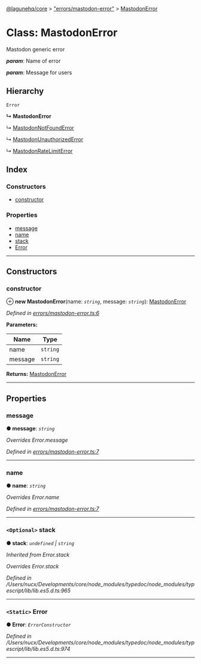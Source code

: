 [@lagunehq/core](../README.md) > ["errors/mastodon-error"](../modules/_errors_mastodon_error_.md) > [MastodonError](../classes/_errors_mastodon_error_.mastodonerror.md)

# Class: MastodonError

Mastodon generic error

*__param__*: Name of error

*__param__*: Message for users

## Hierarchy

 `Error`

**↳ MastodonError**

↳  [MastodonNotFoundError](_errors_mastodon_not_found_error_.mastodonnotfounderror.md)

↳  [MastodonUnauthorizedError](_errors_mastodon_unauthorized_error_.mastodonunauthorizederror.md)

↳  [MastodonRateLimitError](_errors_mastodon_rate_limit_error_.mastodonratelimiterror.md)

## Index

### Constructors

* [constructor](_errors_mastodon_error_.mastodonerror.md#constructor)

### Properties

* [message](_errors_mastodon_error_.mastodonerror.md#message)
* [name](_errors_mastodon_error_.mastodonerror.md#name)
* [stack](_errors_mastodon_error_.mastodonerror.md#stack)
* [Error](_errors_mastodon_error_.mastodonerror.md#error)

---

## Constructors

<a id="constructor"></a>

###  constructor

⊕ **new MastodonError**(name: *`string`*, message: *`string`*): [MastodonError](_errors_mastodon_error_.mastodonerror.md)

*Defined in [errors/mastodon-error.ts:6](https://github.com/lagunehq/core/blob/9f0a933/src/errors/mastodon-error.ts#L6)*

**Parameters:**

| Name | Type |
| ------ | ------ |
| name | `string` |
| message | `string` |

**Returns:** [MastodonError](_errors_mastodon_error_.mastodonerror.md)

___

## Properties

<a id="message"></a>

###  message

**● message**: *`string`*

*Overrides Error.message*

*Defined in [errors/mastodon-error.ts:7](https://github.com/lagunehq/core/blob/9f0a933/src/errors/mastodon-error.ts#L7)*

___
<a id="name"></a>

###  name

**● name**: *`string`*

*Overrides Error.name*

*Defined in [errors/mastodon-error.ts:7](https://github.com/lagunehq/core/blob/9f0a933/src/errors/mastodon-error.ts#L7)*

___
<a id="stack"></a>

### `<Optional>` stack

**● stack**: *`undefined` \| `string`*

*Inherited from Error.stack*

*Overrides Error.stack*

*Defined in /Users/nucx/Developments/core/node_modules/typedoc/node_modules/typescript/lib/lib.es5.d.ts:965*

___
<a id="error"></a>

### `<Static>` Error

**● Error**: *`ErrorConstructor`*

*Defined in /Users/nucx/Developments/core/node_modules/typedoc/node_modules/typescript/lib/lib.es5.d.ts:974*

___

